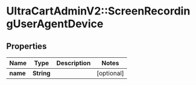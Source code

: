 # UltraCartAdminV2::ScreenRecordingUserAgentDevice

## Properties
Name | Type | Description | Notes
------------ | ------------- | ------------- | -------------
**name** | **String** |  | [optional] 


